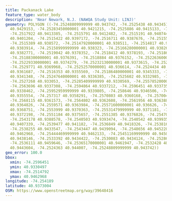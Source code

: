 ```yaml
---
title: Packanack Lake
feature_type: water_body
description: 'Near Newark, N.J. (NAWQA Study Unit: LINJ)'
geometry: POLYGON ((-74.25248809999999 40.943742, -74.2525438 40.9434511, -74.252815
  40.9429153, -74.25283450000001 40.9421215, -74.2525886 40.9415133, -74.2523566 40.9413239,
  -74.2517922 40.9413385, -74.2515791 40.9412482, -74.2515191 40.9407448, -74.2517088
  40.9401204, -74.2515422 40.9397172, -74.2516711 40.9387676, -74.2515547 40.9385953,
  -74.2515389 40.938572, -74.25147920000001 40.938511, -74.2514817 40.9384989, -74.2515037
  40.9383914, -74.25158999999999 40.938323, -74.25166280000001 40.9382652, -74.25171
  40.9382771, -74.2519042 40.9378352, -74.2518412 40.9378193, -74.25186739999999 40.9377084,
  -74.25188300000001 40.9376391, -74.2518884 40.9376152, -74.25226360000001 40.9374983,
  -74.25229330000001 40.9374279, -74.25232130000001 40.9373615, -74.2524787 40.9372486,
  -74.2529771 40.9369968, -74.25252570000001 40.936614, -74.2524434 40.9363101, -74.2518341
  40.9361687, -74.2516353 40.9355569, -74.25186480000001 40.9345333, -74.25220299999999
  40.9341348, -74.25247640000001 40.9336385, -74.2525602 40.9332985, -74.2526215 40.9330497,
  -74.2527268 40.933053, -74.25285409999999 40.9330569, -74.25578520000001 40.9336664,
  -74.2563696 40.9337308, -74.2594864 40.9337212, -74.2596451 40.9337355, -74.2596324
  40.9338462, -74.25952959999999 40.9339805, -74.258646 40.9346506, -74.25792490000001
  40.9355554, -74.257317 40.9358291, -74.2570803 40.9360168, -74.2570046 40.9360564,
  -74.2568115 40.9361573, -74.2564802 40.9362608, -74.2561956 40.9363888, -74.2560963
  40.9364826, -74.2559571 40.9363984, -74.25571600000001 40.936626, -74.25553909999999
  40.9368751, -74.2553999 40.9370363, -74.25531479999999 40.9371181, -74.25528079999999
  40.9372198, -74.2551184 40.9375657, -74.2551385 40.9376826, -74.2547012 40.9386461,
  -74.2543178 40.9388578, -74.2540503 40.9393474, -74.2540542 40.9399352, -74.2538335
  40.9407339, -74.2539477 40.941182, -74.2536849 40.9418326, -74.2538167 40.9432596,
  -74.2538255 40.9433547, -74.2543447 40.9439094, -74.2548656 40.9452288, -74.2545698
  40.9462968, -74.25444469999999 40.9462133, -74.25451169999999 40.945055, -74.2538761
  40.9438146, -74.2533392 40.9434422, -74.2530083 40.9434124, -74.2528642 40.9435019,
  -74.2536111 40.9459646, -74.25365170000001 40.9461947, -74.2532428 40.9459281, -74.25278779999999
  40.9443604, -74.2524363 40.944007, -74.25248809999999 40.943742))
geo_error: 100.0
bbox:
  xmin: -74.2596451
  ymin: 40.9330497
  xmax: -74.2514792
  ymax: 40.9462968
longitude: -74.254189
latitude: 40.9373004
OSM: https://www.openstreetmap.org/way/39648416
---
```

